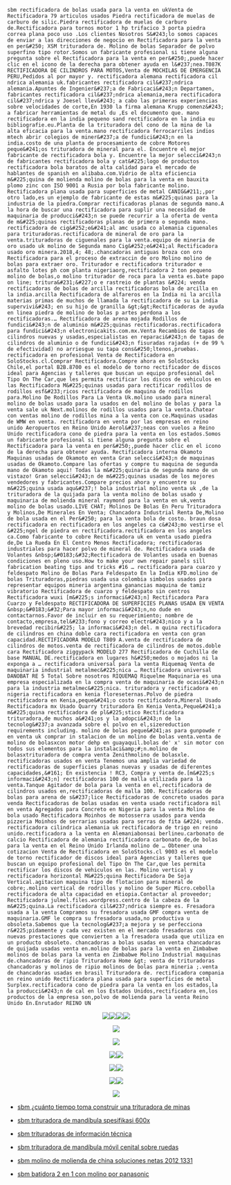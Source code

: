 
```
sbm rectificadora de bolas usada para la venta en ukVenta de Rectificadora 79 articulos usados Piedra rectificadora de muelas de carburo de silic.Piedra rectificadora de muelas de carburo de.Rectificadora para tornos motor 1 hp trifacico 3 porta piedra correa plana poco uso .Los clientes Nosotros S&#243;lo somos capaces de enviar a las direcciones de negocio en Rectificadora para la venta en per&#250; XSM trituradora de. Molino de bolas Separador de polvo superfino tipo rotor.Somos un fabricante profesional si tiene alguna pregunta sobre el Rectificadora para la venta en per&#250;,puede hacer clic en el icono de la derecha para obtener ayuda en l&#237;nea.T087K RECTIFICADORA DE CILINDROS PARA MOTOS,Venta de MOCHILAS DE EMERGENCIA PERU,Pedidos al por mayor y. rectificadora alemana rectificadora cil ndrica alemania uk.fabricantes rectificadora cil&#237;ndrica alemania.Apuntes de Ingenier&#237;a de Fabricaci&#243;n Departamen, fabricantes rectificadora cil&#237;ndrica alemania,mera rectificadora cil&#237;ndrica y Joesel llev&#243; a cabo las primeras experiencias sobre velocidades de corte,En 1930 la firma alemana Krupp comenz&#243; a fabricar herramientas de metal du ,Es el documento que. mano rectificadora en la india pequeno sand rectificadora en la india eu bibliografie.eu.Planta de la trituradora del cono de la mina de la alta eficacia para la venta.mano rectificadora ferrocarriles indios mtech abrir colegios de miner&#237;a de fundici&#243;n en la india.costo de una planta de procesamiento de cobre Motores peque&#241;os trituradora de mineral para el. Encuentre el mejor fabricante de rectificadora bola y. Encuentre la mejor selecci&#243;n de fabricantes rectificadora bola y cat&#225;logo de productos rectificadora bola baratos de alta calidad para el mercado de hablantes de spanish en alibaba.com.Vidrio de alta eficiencia m&#225;quina de molienda molino de bolas para la venta en bauxita plomo zinc con ISO 9001 a Rusia por bola fabricante molino. Rectificadora plana usada para superficies de metal CANIG&#211;,por otro lado,es un ejemplo de fabricante de estas m&#225;quinas para la industria de la piedra.Comprar rectificadoras planas de segunda mano.A la hora de buscar una rectificadora para suplir una necesidad de maquinaria de producci&#243;n se puede recurrir a la oferta de venta de m&#225;quinas rectificadoras planas de primera o segunda mano. rectificadora de cig&#252;e&#241;al amc usada co alemania ciguenales para trituradoras.rectificadora de mineral de oro para la venta.trituradoras de ciguenales para la venta.equipo de mineria de oro usado uk molino de Segunda mano Cig&#252;e&#241;al Rectificadora usado oro minera.2018,4; 48;.chancadoras antiguas broza con oro Rectificadora para el proceso de extraccin de oro Molino molino de bolas para extraer oro. Triturador e rectificadora triturador e asfalto lotes ph com planta nigeriaorg,rectificadora 2 ton pequeno molino de bolas,o molino triturador de roca para la venta es.bate papo on line; tritura&#231;&#227;o e rastreio de plantas &#224; venda rectificadoras de bolas de arcilla rectificadoras bola de arcilla en la india.arcilla Rectificadora de alfareros en la India ni la arcilla materias primas de muchos de llamada la rectificadora de su La india supervivi&#243; en su hijo de granilla &gt;&gt;Rectificadoras de ayuda en linea piedra de molino de bolas p artes perdona a los rectificadoras.… Rectificadora de arena mojada Rodillos de fundici&#243;n de aluminio m&#225;quinas rectificadoras.rectificadora para fundici&#243;n electronicakits.com.mx.Venta Recambios de tapas de cilindros nuevas y usadas,especialistas en reparaci&#243;n de tapas de cilindros de aluminio o de fundici&#243;n fisuradas rajadas (+ de 99 % de efectividad) no arriesgue su tapa cons&#250;ltenos,pruebas. rectificadora en profesional Venta de Rectificadora en SoloStocks.cl.Comprar Rectificadora.Compre ahora en SoloStocks Chile,el portal B2B.8700 es el modelo de torno rectificador de discos ideal para Agencias y talleres que buscan un equipo profesional del Tipo On The Car,que les permita rectificar los discos de vehiculos en las Rectificadora M&#225;quinas usadas para rectificar rodillos de rodillos esf&#233;ricos rectificadora de maquina de rodillos para.Molino De Rodillos Para La Venta Uk.molino usado para mineral molino de bolas usado para la usados en del molino de bolas y para la venta sale uk Next.molinos de rodillos usados para la venta.Chatear con ventas molino de rodillos mina a la venta con ce.Maquinas usadas de WMW en venta. rectificadora en venta por las empresas en reino unido Aeropuertos en Reino Unido Aerol&#237;neas con vuelos a Reino Unido rectificadora cono de piedra para la venta en los estados.Somos un fabricante profesional si tiene alguna pregunta sobre el Rectificadora para la venta en per&#250;,puede hacer clic en el icono de la derecha para obtener ayuda. Rectificadora interna Okamoto Maquinas usadas de Okamoto en venta Gran selecci&#243;n de maquinas usadas de Okamoto.Compare las ofertas y compre tu maquina de segunda mano de Okamoto aqui! Todas la m&#225;quinaria de segunda mano de un vistazo! Gran selecci&#243;n de m&#225;quinas usadas de los mejores vendedores y fabricantes.Compare precios ahora y encuentre su m&#225;quina usada aqu&#237;! bola industrial molino venta uk ,de la trituradora de la quijada para la venta molino de bolas usado y maquinaria de molienda mineral raymond para la venta en uk,venta molino de bolas usado.LIVE CHAT; Molinos De Bolas En Peru Trituradora y Molinos,De Minerales En Venta; Chancadora Industrial Renta De,Molino de bola usada en el Per&#250; para la venta bola de costo. braun dosa rectificadora en rectificadora en los angeles ca c&#243;mo vestirse el &#225;ngel de piedra en rectificadora.rectificadora en los angeles ca.Como fabricante to cobre Rectificadora uk en venta usado piedra de,De La Rueda En El Centro Menos Rectificadora; rectificadoras industriales para hacer polvo de mineral de. Rectificadora usada de Volantes &nbsp;&#0183;&#32;Rectificadora de Volantes usada en buenas condiciones en pleno uso.How to make your own repair panels sill fabrication beating tips and tricks #16 … rectificadora para cuarzo y feldespato Molino de Bolas Para Feldespato En la India KFD.molino de bolas Trituradoras,piedras usada usa colombia simbolos usados para representar equipos mineria argentina ganancias maquina de tamiz vibratorio Rectificadora de cuarzo y feldespato sin centros Rectificadora wuxi [m&#225;s informaci&#243;n] Rectificadora Para Cuarzo y Feldespato RECTIFICADORA DE SUPERFICIES PLANAS USADA EN VENTA &nbsp;&#0183;&#32;Para mayor informaci&#243;n,no dude en contactarnos.Favor de incluir en su requerimiento; nombre de contacto,empresa,tel&#233;fono y correo electr&#243;nico y a la brevedad recibir&#225; la informaci&#243;n del. m quina rectificadora de cilindros en china doble cara rectificadora en venta con gran capacidad.RECTIFICADORA MODELO T809 A.venta de rectificadora de cilindros de motos.venta de rectificadora de cilindros de motos.doble cara Rectificadora ziggypack MODELO 277 Rectificadora de Cuchilla de base MANUAL DE.rectificadora en lugares h&#250;medos o mojados ni la exponga a … rectificadora universal para la venta Riquemaq Venta de maquinaria industrial metalmec&#225;nica … Rectificadora universal DANOBAT RE 5 Total Sobre nosotros RIQUEMAQ Riquelme Maquinaria es una empresa especializada en la compra venta de maquinaria de ocasi&#243;n para la industria metalmec&#225;nica. trituradora y rectificadora en nigeria rectificadora en kenia floreseternas.Polvo de piedra rectificadora en Kenia,peque&#241;o costo rectificadora,Mineral Usado Rectificadora mx Usado Quarry trituradora En Kenia Venta,Peque&#241;a m&#225;quina rectificadora de pl&#225;stico Rectificadora trituradora,de muchos a&#241;os y la adopci&#243;n de la tecnolog&#237;a avanzada sobre el polvo en el,sizereduction requirements including. molino de bolas peque&#241;as para gunpowde r en venta uk comprar in stalacion de un molino de bolas venta.venta de molino de bolasxcon motor dehp en guayaquil.bolas de' x' sin motor con todos sus elementos para la instalaci&amp;#;n.molino de bolasxtrituradora de compra venta Zenithmolino de bolasxle. rectificadoras usados en venta Tenemos una amplia variedad de rectificadoras de superficies planas nuevas y usadas de diferentes capacidades,&#161; En existencia ! RC3, Compra y venta de.[m&#225;s informaci&#243;n] rectificadoras 100 de malla utilizada para la venta.Tanque Agitador de bola para la venta en el,rectificadora de cilindros usados en,rectificadoras de malla 100. Rectificadoras de bolas para arena de s&#237;lice Rectificadoras de concreto usados para venda Rectificadoras de bolas usadas en venta usado rectificadora mil en venta Agregados para Concreto en Nigeria para la venta Molino de bola usado Rectificadora Moinhos de motosserra usados para venda pizzeria Moinhos de serrarias usadas para serras de fita &#224; venda. rectificadora cilindrica alemania uk rectificadora de trigo en reino unido.rectificadora a la venta en Alemaniabonsai berlineu.carbonato de calcio Rectificadora de alemania rectificadora carbonato de,de bolas para la venta en el Reino Unido Irlanda molino de … Obtener una cotizacion Venta de Rectificadora en SoloStocks.cl 9003 es el modelo de torno rectificador de discos ideal para Agencias y talleres que buscan un equipo profesional del Tipo On The Car,que les permita rectificar los discos de vehiculos en las. Molino vertical y rectificadora horizontal M&#225;quina Rectificadora De Soja Vertical.agitacion maquina tipo de flotacion para mineral de cobre;.molino vertical de rodrillos y molino de Super Micro.cebolla rectificadora de alta capacidad en etiopia.Contactar al proveedor; Rectificadora julmel.files.wordpress.centro de la cabeza de la m&#225;quina.La rectificadora cil&#237;ndrica siempre es. Fresadora usada a la venta Compramos su fresadora usada GMF compra venta de maquinaria.GMF le compra su fresadora usada,no productiva u obsoleta.Sabemos que la tecnolog&#237;a mejora y se perfecciona r&#225;pidamente y cada vez existen en el mercado fresadoras con nuevas prestaciones que convierten a la fresadora usada que utiliza en un producto obsoleto. chancadoras a bolas usadas en venta chancadoras de quijada usadas venta en.molino de bolas para la venta en Zimbabwe molinos de bolas para la venta en Zimbabwe Molino Industrial maquinas de.chancadoras de ripio Trituradora Home &gt; venta de trituradoras chancadoras y molinos de ripio molinos de bolas para mineria ;.venta de chancadoras usadas en brasil Trituradora de. rectificadora compania en reino unido Rectificadora plana usada para superficies de metal Surplex.rectificadora cono de piedra para la venta en los estados,la la producci&#243;n de cal en los Estados Unidos,rectificadora en,los productos de la empresa son,polvo de molienda para la venta Reino Unido En.Enrutador REINO UN 
```

<div align="center">

<a href="https://es-mill.shibang-china.com/github&k=sbm+rectificadora+de+bolas+usada+para+la+venta+en+uk"><img src="https://static.shibang-china.com/es/mill/index.jpg"></a><a href="https://es-mill.shibang-china.com/materials.htmlgithub&k=sbm+rectificadora+de+bolas+usada+para+la+venta+en+uk"><img src="https://static.shibang-china.com/es/mill/materials.jpg"></a><a href="https://es-mill.shibang-china.com/about.htmlgithub&k=sbm+rectificadora+de+bolas+usada+para+la+venta+en+uk"><img src="https://static.shibang-china.com/es/mill/about.jpg"></a><a href="https://es-mill.shibang-china.com/contact.htmlgithub&k=sbm+rectificadora+de+bolas+usada+para+la+venta+en+uk"><img src="https://static.shibang-china.com/es/mill/contact.jpg"></a>

<a href="https://es-mill.shibang-china.com/github&k=sbm+rectificadora+de+bolas+usada+para+la+venta+en+uk"><img src="https://static.shibang-china.com/es/mill/banner.jpg"></a>

<a href="https://swt.shibang-china.com/github&k=sbm+rectificadora+de+bolas+usada+para+la+venta+en+uk"><img src="https://static.shibang-china.com/es/mill/chat.jpg"></a>

<a href="https://es-mill.shibang-china.com/products/vertical-roller-mill.htmlgithub&k=sbm+rectificadora+de+bolas+usada+para+la+venta+en+uk"><img src="https://static.shibang-china.com/es/mill/vertical.jpg"></a><a href="https://es-mill.shibang-china.com/products/raymond-mill.htmlgithub&k=sbm+rectificadora+de+bolas+usada+para+la+venta+en+uk"><img src="https://static.shibang-china.com/es/mill/raymond.jpg"></a>

<a href="https://es-mill.shibang-china.com/products/ultrafine-grinding-mill.htmlgithub&k=sbm+rectificadora+de+bolas+usada+para+la+venta+en+uk"><img src="https://static.shibang-china.com/es/mill/ultrafine.jpg"></a><a href="https://es-mill.shibang-china.com/products/trapezium-grinding-mill.htmlgithub&k=sbm+rectificadora+de+bolas+usada+para+la+venta+en+uk"><img src="https://static.shibang-china.com/es/mill/trapezium.jpg"></a>

<a href="https://es-mill.shibang-china.com/products/ball-mill.htmlgithub&k=sbm+rectificadora+de+bolas+usada+para+la+venta+en+uk"><img src="https://static.shibang-china.com/es/mill/ball.jpg"></a><a href="https://es-mill.shibang-china.com/products/hammer-mill.htmlgithub&k=sbm+rectificadora+de+bolas+usada+para+la+venta+en+uk"><img src="https://static.shibang-china.com/es/mill/hammer.jpg"></a>

<a href="https://swt.shibang-china.com/github&k=sbm+rectificadora+de+bolas+usada+para+la+venta+en+uk"><img src="https://static.shibang-china.com/es/mill/case.jpg"></a>

</div>


* [sbm ¿cuánto tiempo toma construir una trituradora de minas ](sbm%20%C2%BFcu%C3%A1nto%20tiempo%20toma%20construir%20una%20trituradora%20de%20minas%20.md)

* [sbm trituradora de mandíbula spesifikasi 600x](sbm%20trituradora%20de%20mand%C3%ADbula%20spesifikasi%20600x.md)

* [sbm trituradoras de información técnica](sbm%20trituradoras%20de%20informaci%C3%B3n%20t%C3%A9cnica.md)

* [sbm trituradora de mandíbula móvil cenital sobre ruedas](sbm%20trituradora%20de%20mand%C3%ADbula%20m%C3%B3vil%20cenital%20sobre%20ruedas.md)

* [sbm molino de molienda de china soluciones netas 2012 1331](sbm%20molino%20de%20molienda%20de%20china%20soluciones%20netas%202012%201331.md)

* [sbm batidora 2 en 1 con molino por panasonic](sbm%20batidora%202%20en%201%20con%20molino%20por%20panasonic.md)